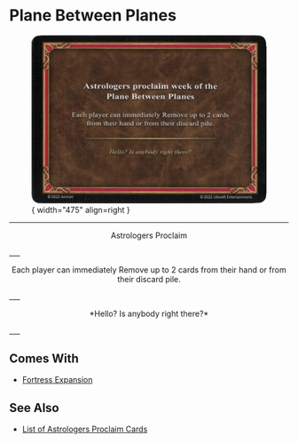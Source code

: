 # Plane Between Planes

<figure markdown="span">

![Plane Between Planes](../assets/astrologers_proclaim-plane_between_planes.webp){ width="475" align=right }

</figure>

___
<p style="text-align: center;" markdown>Astrologers Proclaim</p>
___
<p style="text-align: center;" markdown>Each player can immediately Remove up to 2 cards from their hand or from their discard pile.</p>
___
<p style="text-align: center;" markdown>*Hello? Is anybody right there?*</p>
___


## Comes With

- [Fortress Expansion](../content.md)


## See Also

- [List of Astrologers Proclaim Cards](index.md)
